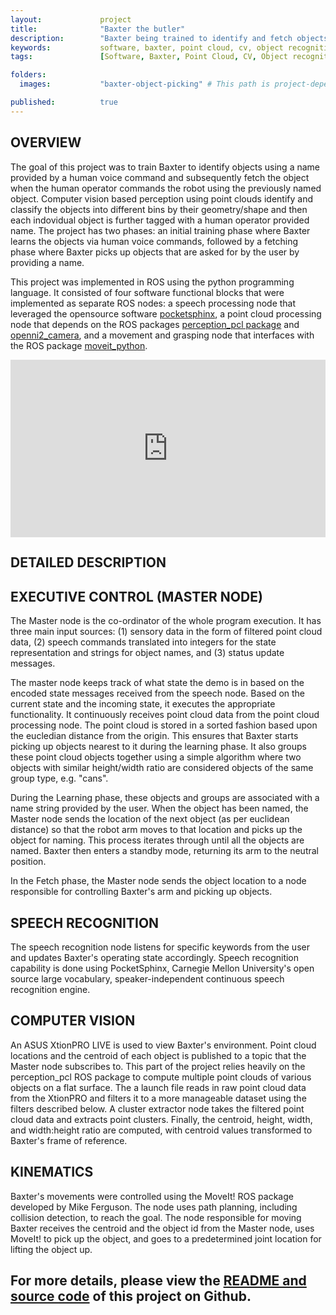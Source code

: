 ```yaml
---
layout:             project
title:              "Baxter the butler"
description:        "Baxter being trained to identify and fetch objects using voice commands and Computer vision"
keywords:           software, baxter, point cloud, cv, object recognition, grasping, manipulation, ros, robotics, control, voice command, hri, python
tags:               [Software, Baxter, Point Cloud, CV, Object recognition, Grasping, Manipulation, ROS, Robotics, Control, Voice command, HRI, Python]

folders:
  images:           "baxter-object-picking" # This path is project-dependent; don't forget to change it!

published:          true
---
```


## OVERVIEW
The goal of this project was to train Baxter to identify objects using a name provided by a human voice command and subsequently fetch the object when the human operator commands the robot using the previously named object.
Computer vision based perception using point clouds identify and classify the objects into different bins by their geometry/shape and then each indovidual object is further tagged with a human operator provided name. The project has two phases: an initial training phase where Baxter learns the objects via human voice commands, followed by a fetching phase where Baxter picks up objects that are asked for by the user by providing a name.

This project was implemented in ROS using the python programming language. It consisted of four software functional blocks that were implemented as separate ROS nodes: a speech processing node that leveraged the opensource software [pocketsphinx](http://www.speech.cs.cmu.edu/pocketsphinx/), a point cloud processing node that depends on the ROS packages [perception_pcl package](https://github.com/ros-perception/perception_pcl) and [openni2_camera](https://github.com/ros-drivers/openni2_camera), and a movement and grasping node that interfaces with the ROS package [moveit_python](https://github.com/mikeferguson/moveit_python).

<div style="position:relative;height:0;padding-bottom:56.25%"><iframe src="https://www.youtube.com/embed/AbHzo5lAx5A?ecver=2" width="640" height="360" frameborder="0" allow="autoplay; encrypted-media" style="position:absolute;width:100%;height:100%;left:0" allowfullscreen></iframe></div>

## DETAILED DESCRIPTION

## EXECUTIVE CONTROL (MASTER NODE)
The Master node is the co-ordinator of the whole program execution. It has three main input sources: (1) sensory data in the form of filtered point cloud data, (2) speech commands translated into integers for the state representation and strings for object names, and (3) status update messages. 

The master node keeps track of what state the demo is in based on the encoded state messages received from the speech node. Based on the current state and the incoming state, it executes the appropriate functionality. It continuously receives point cloud data from the point cloud processing node. The point cloud is stored in a sorted fashion based upon the eucledian distance from the origin. This ensures that Baxter starts picking up objects nearest to it during the learning phase. It also groups these point cloud objects together using a simple algorithm where two objects with similar height/width ratio are considered objects of the same group type, e.g. "cans". 

During the Learning phase, these objects and groups are associated with a name string provided by the user. When the object has been named, the Master node sends the location of the next object (as per euclidean distance) so that the robot arm moves to that location and picks up the object for naming. This process iterates through until all the objects are named. Baxter then enters a standby mode, returning its arm to the neutral position. 

In the Fetch phase, the Master node sends the object location to a node responsible for controlling Baxter's arm and picking up objects.

## SPEECH RECOGNITION
The speech recognition node listens for specific keywords from the user and updates Baxter's operating state accordingly. Speech recognition capability is done using PocketSphinx, Carnegie Mellon University's open source large vocabulary, speaker-independent continuous speech recognition engine.

## COMPUTER VISION
An ASUS XtionPRO LIVE is used to view Baxter's environment. Point cloud locations and the centroid of each object is published to a topic that the Master node subscribes to. This part of the project relies heavily on the perception_pcl ROS package to compute multiple point clouds of various objects on a flat surface. The a launch file reads in raw point cloud data from the XtionPRO and filters it to a more manageable dataset using the filters described below. A cluster extractor node takes the filtered point cloud data and extracts point clusters. Finally, the centroid, height, width, and width:height ratio are computed, with centroid values transformed to Baxter's frame of reference.

## KINEMATICS
Baxter's movements were controlled using the MoveIt! ROS package developed by Mike Ferguson. The node uses path planning, including collision detection, to reach the goal. The node responsible for moving Baxter receives the centroid and the object id from the Master node, uses MoveIt! to pick up the object, and goes to a predetermined joint location for lifting the object up.


## For more details, please view the [README and source code](https://github.com/HannahEmnett/InspectorBaxter) of this project on Github.
